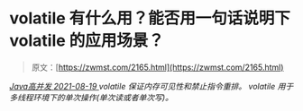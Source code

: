 <!--yml
category: 未分类
date: 0001-01-01 00:00:00
--->

# volatile 有什么用？能否用一句话说明下 volatile 的应用场景？

> 原文：[https://zwmst.com/2165.html](https://zwmst.com/2165.html)

   [ *Java高并发* ](https://zwmst.com/java%e9%ab%98%e5%b9%b6%e5%8f%91)*[ <time datetime="2021-08-19T08:52:22+08:00"> 2021-08-19 </time> ](https://zwmst.com/2165.html)  volatile 保证内存可见性和禁止指令重排。
volatile 用于多线程环境下的单次操作(单次读或者单次写)。*